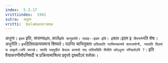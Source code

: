 ```yaml
---
index:  5.3.17
vrittiindex:  1941
sutra:  अधुना
vritti:  balamanorama 
---
```


अधुना। `इदम` इति, सप्तम्या` इति, `काले` इति चानुवर्तते। तदाह--इदम इति। इशिति। `इदम इ` शित्यनेने`ति शेषः। अधुनेति। `इय`दितिवत्प्रत्ययमात्रं शिष्यते। पठन्ति चाभियुक्ताः `उदितवति परस्मिन्प्रत्यये शास्त्रयोनौ, गतवति विलयं च प्राकृते।ञपि प्रपञ्चे। सपदि पदमुदीतं केवलः प्रत्ययो यत् तदियदिति मिमीते कोऽधुना पण्डितोऽपि ?।` इति वैयाकरणीमौपनिषर्दी च प्रक्रियामाश्रित्य प्रवृत्तो द्व्यर्थोऽयं श्लोकः। 

